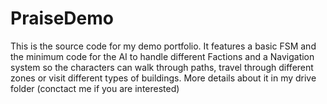 # PraiseDemo
This is the source code for my demo portfolio. It features a basic FSM and the minimum code for the AI to handle different Factions and a Navigation system so the characters can walk through paths, travel through different zones or visit different types of buildings. More details about it in my drive folder (conctact me if you are interested)
